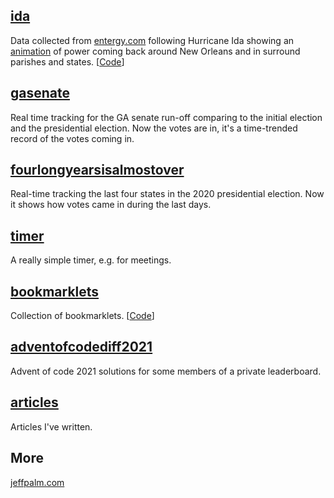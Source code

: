 [//]: # (Title: spudtrooper)

## [ida](/ida)

Data collected from [entergy.com](http://entergy.com) following Hurricane Ida
showing an [animation](https://spudtrooper.github.io/ida/html/animate.html#autoplay=1&speed=100) 
of power coming back around New Orleans and in surround parishes and states.
[[Code](https://github.com/spudtrooper/etrviewoutage)]

## [gasenate](/gasenate/both.html)

Real time tracking for the GA senate run-off comparing to the initial
election and the presidential election. Now the votes are in, it's a
time-trended record of the votes coming in.

## [fourlongyearsisalmostover](/fourlongyearsisalmostover)

Real-time tracking the last four states in the 2020 presidential
election. Now it shows how votes came in during the last days.

## [timer](/timer)

A really simple timer, e.g. for meetings.

## [bookmarklets](/bookmarklets)

Collection of bookmarklets. [[Code](https://github.com/spudtrooper/bookmarklets)]

## [adventofcodediff2021](/adventofcodediff2021)

Advent of code 2021 solutions for some members of a private leaderboard.

## [articles](/articles)

Articles I've written.

## More
    
[jeffpalm.com](http://jeffpalm.com)